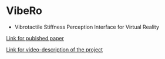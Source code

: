 # VibeRo

- Vibrotactile Stiffness Perception Interface for Virtual Reality

[Link for pubished paper](https://ieeexplore.ieee.org/document/8988217) 


[Link for video-description of the project](http://www.youtube.com/watch?v=zBJVJ5MA_d0&t=109s)
